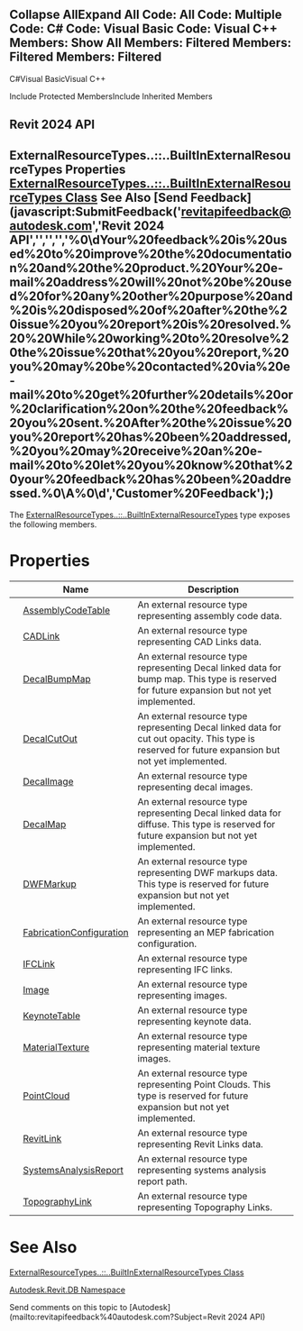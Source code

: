 ﻿

Collapse AllExpand All Code: All Code: Multiple Code: C# Code: Visual Basic Code: Visual C++  Members: Show All Members: Filtered Members: Filtered Members: Filtered   
---  
  
C#Visual BasicVisual C++

Include Protected MembersInclude Inherited Members

Revit 2024 API  
---  
ExternalResourceTypes..::..BuiltInExternalResourceTypes Properties  
[ExternalResourceTypes..::..BuiltInExternalResourceTypes Class](3f1b13ff-0488-0a46-b646-21c2e29398e7.md) See Also [Send Feedback](javascript:SubmitFeedback\('revitapifeedback@autodesk.com','Revit 2024 API','','','','%0\\dYour%20feedback%20is%20used%20to%20improve%20the%20documentation%20and%20the%20product.%20Your%20e-mail%20address%20will%20not%20be%20used%20for%20any%20other%20purpose%20and%20is%20disposed%20of%20after%20the%20issue%20you%20report%20is%20resolved.%20%20While%20working%20to%20resolve%20the%20issue%20that%20you%20report,%20you%20may%20be%20contacted%20via%20e-mail%20to%20get%20further%20details%20or%20clarification%20on%20the%20feedback%20you%20sent.%20After%20the%20issue%20you%20report%20has%20been%20addressed,%20you%20may%20receive%20an%20e-mail%20to%20let%20you%20know%20that%20your%20feedback%20has%20been%20addressed.%0\\A%0\\d','Customer%20Feedback'\);)  
---  
  
The [ExternalResourceTypes..::..BuiltInExternalResourceTypes](3f1b13ff-0488-0a46-b646-21c2e29398e7.md) type exposes the following members.

# Properties

|  | Name | Description |
| --- | --- | --- |
|  | [AssemblyCodeTable](b854ad74-4c31-0b8a-1b2f-9825070159a8.md) | An external resource type representing assembly code data. |
|  | [CADLink](22c6ad44-6904-66ac-9d70-c690e75b4410.md) | An external resource type representing CAD Links data. |
|  | [DecalBumpMap](650f5cff-63a9-d2b9-4f3a-cc98fb15a400.md) | An external resource type representing Decal linked data for bump map. This type is reserved for future expansion but not yet implemented. |
|  | [DecalCutOut](1979f735-4898-0b29-0ea2-dc09ec7d25ed.md) | An external resource type representing Decal linked data for cut out opacity. This type is reserved for future expansion but not yet implemented. |
|  | [DecalImage](f0c40869-a74c-d9e5-064e-2ab6db533b27.md) | An external resource type representing decal images. |
|  | [DecalMap](97d6d235-f371-aab3-6995-bdba42b5e462.md) | An external resource type representing Decal linked data for diffuse. This type is reserved for future expansion but not yet implemented. |
|  | [DWFMarkup](23505d2c-452b-63c2-6952-922842c0bf68.md) | An external resource type representing DWF markups data. This type is reserved for future expansion but not yet implemented. |
|  | [FabricationConfiguration](94b5a71c-4803-44cf-02ec-c29ba6b0120d.md) | An external resource type representing an MEP fabrication configuration. |
|  | [IFCLink](0a3a6e91-2521-e6b5-e614-741928b5e302.md) | An external resource type representing IFC links. |
|  | [Image](dc2b012e-f453-5859-9fd6-32379dbc542f.md) | An external resource type representing images. |
|  | [KeynoteTable](e96bd8c6-308c-2ece-55a2-8a1b36c11c08.md) | An external resource type representing keynote data. |
|  | [MaterialTexture](1c1b2022-356f-0ad6-6238-dcbe3727c505.md) | An external resource type representing material texture images. |
|  | [PointCloud](d747036b-f364-5b2f-4c5b-4f4a8005dfa8.md) | An external resource type representing Point Clouds. This type is reserved for future expansion but not yet implemented. |
|  | [RevitLink](0010ac27-ce75-aae5-af64-0f58a6411109.md) | An external resource type representing Revit Links data. |
|  | [SystemsAnalysisReport](75a0b4b5-8472-46f8-28e2-010db022257e.md) | An external resource type representing systems analysis report path. |
|  | [TopographyLink](d2878107-2670-f5a5-51e8-29e01fe7c7f5.md) | An external resource type representing Topography Links. |
  
# See Also

[ExternalResourceTypes..::..BuiltInExternalResourceTypes Class](3f1b13ff-0488-0a46-b646-21c2e29398e7.md)

[Autodesk.Revit.DB Namespace](87546ba7-461b-c646-cbb1-2cb8f5bff8b2.md)

Send comments on this topic to [Autodesk](mailto:revitapifeedback%40autodesk.com?Subject=Revit 2024 API)